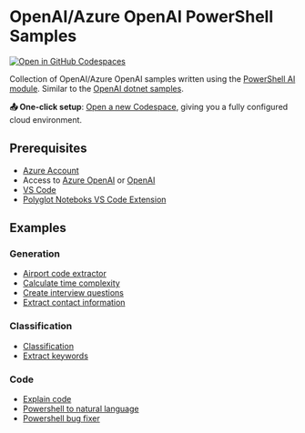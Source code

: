 # OpenAI/Azure OpenAI PowerShell Samples

[![Open in GitHub Codespaces](https://github.com/codespaces/badge.svg)](https://codespaces.new/dfinke/openai-powershell-samples?quickstart=1)

Collection of OpenAI/Azure OpenAI samples written using the [PowerShell AI module](https://github.com/dfinke/PowerShellAI). Similar to the [OpenAI dotnet samples](https://github.com/Azure-Samples/openai-dotnet-samples).

**📤 One-click setup**: [Open a new Codespace](https://codespaces.new/dfinke/openai-powershell-samples), giving you a fully configured cloud environment.

<!-- 
## Getting started

1. **📤 One-click setup**: [Open a new Codespace](https://codespaces.new/azure-samples/openai-plugin-fastapi), giving you a fully configured cloud developer environment.
2. **🪄 Make an API**: Add routes in `main.py`, done in a few minutes even without [FastAPI](https://fastapi.tiangolo.com/lo/tutorial/) experience, thanks to [GitHub Copilot](https://github.com/features/copilot/).
3. **▶️ Run, one-click again**: Use VS Code's built-in *Run* command and open the forwarded port *8000* in your browser.
4. **💬 Test in ChatGPT**: Copy the URL (make sure its public) and paste it in ChatGPT's [Develop your own plugin](https://platform.openai.com/docs/plugins/getting-started/debugging) flow.
5. **🔄 Iterate quickly:** Codespaces updates the server on each save, and VS Code's debugger lets you dig into the code execution.
-->

## Prerequisites

- [Azure Account](https://aka.ms/free)
- Access to [Azure OpenAI](https://learn.microsoft.com/azure/cognitive-services/openai/how-to/create-resource?pivots=web-portal) or [OpenAI](https://openai.com/)
- [VS Code](https://code.visualstudio.com/Download)
- [Polyglot Noteboks VS Code Extension](https://marketplace.visualstudio.com/items?itemName=ms-dotnettools.dotnet-interactive-vscode)

## Examples

### Generation

- [Airport code extractor](./OpenAI-Samples/airport-code-extractor.ipynb)
- [Calculate time complexity](./OpenAI-Samples/calculate-time-complexity.ipynb)
- [Create interview questions](./OpenAI-Samples/create-interview-questions.ipynb)
- [Extract contact information](./OpenAI-Samples/extract-contact-information.ipynb)


### Classification

- [Classification](./OpenAI-Samples/classification.ipynb)
- [Extract keywords](./OpenAI-Samples/extract-keywords.ipynb)

### Code 

- [Explain code](./OpenAI-Samples/explain-code.ipynb)
- [Powershell to natural language](./OpenAI-Samples/powershell-to-natural-language.ipynb)
- [Powershell bug fixer](./OpenAI-Samples/powershell-bug-fixer.ipynb)